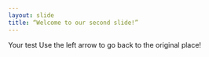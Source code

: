 ```yaml
---
layout: slide
title: “Welcome to our second slide!”
---
```

Your test
Use the left arrow to go back to the original place!
